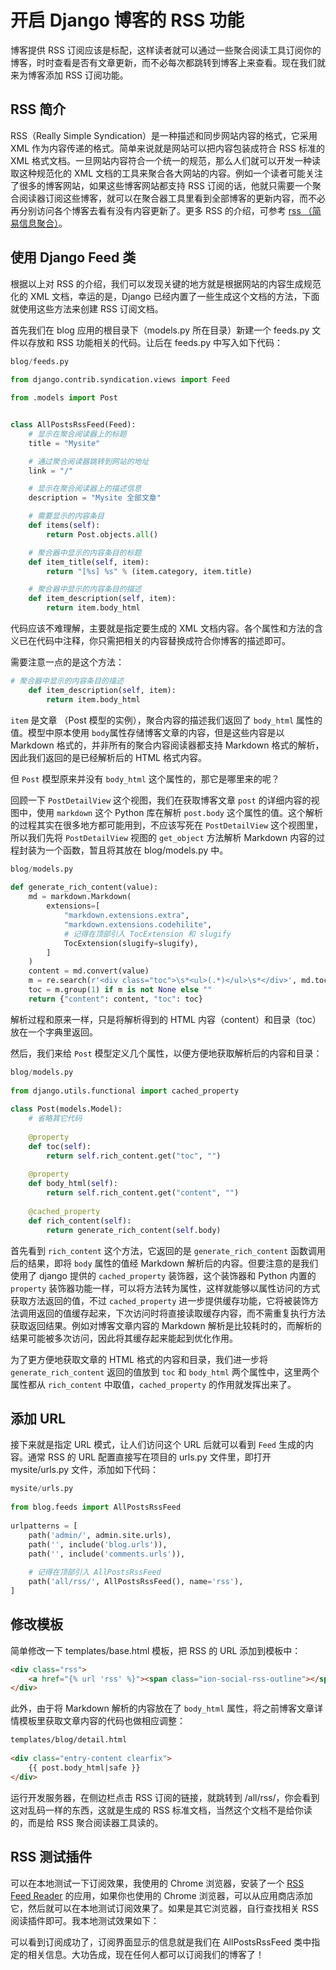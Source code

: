 # 开启 Django 博客的 RSS 功能

博客提供 RSS 订阅应该是标配，这样读者就可以通过一些聚合阅读工具订阅你的博客，时时查看是否有文章更新，而不必每次都跳转到博客上来查看。现在我们就来为博客添加 RSS 订阅功能。

## RSS 简介

RSS（Really Simple Syndication）是一种描述和同步网站内容的格式，它采用 XML 作为内容传递的格式。简单来说就是网站可以把内容包装成符合 RSS 标准的 XML 格式文档。一旦网站内容符合一个统一的规范，那么人们就可以开发一种读取这种规范化的 XML 文档的工具来聚合各大网站的内容。例如一个读者可能关注了很多的博客网站，如果这些博客网站都支持 RSS 订阅的话，他就只需要一个聚合阅读器订阅这些博客，就可以在聚合器工具里看到全部博客的更新内容，而不必再分别访问各个博客去看有没有内容更新了。更多 RSS 的介绍，可参考 [rss （简易信息聚合）][1]。

[1]: http://baike.baidu.com/item/rss/24470

## 使用 Django Feed 类

根据以上对 RSS 的介绍，我们可以发现关键的地方就是根据网站的内容生成规范化的 XML 文档，幸运的是，Django 已经内置了一些生成这个文档的方法，下面就使用这些方法来创建 RSS 订阅文档。

首先我们在 blog 应用的根目录下（models.py 所在目录）新建一个 feeds.py 文件以存放和 RSS 功能相关的代码。让后在 feeds.py 中写入如下代码：

```python
blog/feeds.py
 
from django.contrib.syndication.views import Feed

from .models import Post


class AllPostsRssFeed(Feed):
    # 显示在聚合阅读器上的标题
    title = "Mysite"

    # 通过聚合阅读器跳转到网站的地址
    link = "/"

    # 显示在聚合阅读器上的描述信息
    description = "Mysite 全部文章"

    # 需要显示的内容条目
    def items(self):
        return Post.objects.all()

    # 聚合器中显示的内容条目的标题
    def item_title(self, item):
        return "[%s] %s" % (item.category, item.title)

    # 聚合器中显示的内容条目的描述
    def item_description(self, item):
        return item.body_html
```

代码应该不难理解，主要就是指定要生成的 XML 文档内容。各个属性和方法的含义已在代码中注释，你只需把相关的内容替换成符合你博客的描述即可。

需要注意一点的是这个方法：

```python
# 聚合器中显示的内容条目的描述
    def item_description(self, item):
        return item.body_html
```

`item` 是文章 （Post 模型的实例），聚合内容的描述我们返回了 `body_html` 属性的值。模型中原本使用 `body`属性存储博客文章的内容，但是这些内容是以 Markdown 格式的，并非所有的聚合内容阅读器都支持 Markdown 格式的解析，因此我们返回的是已经解析后的 HTML 格式内容。

但 `Post` 模型原来并没有 `body_html` 这个属性的，那它是哪里来的呢？

回顾一下 `PostDetailView` 这个视图，我们在获取博客文章 `post` 的详细内容的视图中，使用 `markdown` 这个 Python 库在解析 `post.body` 这个属性的值。这个解析的过程其实在很多地方都可能用到，不应该写死在 `PostDetailView` 这个视图里，所以我们先将 `PostDetailView` 视图的 `get_object` 方法解析 Markdown 内容的过程封装为一个函数，暂且将其放在 blog/models.py 中。

```python
blog/models.py
 
def generate_rich_content(value):
    md = markdown.Markdown(
        extensions=[
            "markdown.extensions.extra",
            "markdown.extensions.codehilite",
            # 记得在顶部引入 TocExtension 和 slugify
            TocExtension(slugify=slugify),
        ]
    )
    content = md.convert(value)
    m = re.search(r'<div class="toc">\s*<ul>(.*)</ul>\s*</div>', md.toc, re.S)
    toc = m.group(1) if m is not None else ""
    return {"content": content, "toc": toc}
```

解析过程和原来一样，只是将解析得到的 HTML 内容（content）和目录（toc）放在一个字典里返回。

然后，我们来给 `Post` 模型定义几个属性，以便方便地获取解析后的内容和目录：

```python
blog/models.py
 
from django.utils.functional import cached_property
 
class Post(models.Model):
    # 省略其它代码
 
    @property
    def toc(self):
        return self.rich_content.get("toc", "")
 
    @property
    def body_html(self):
        return self.rich_content.get("content", "")
 
    @cached_property
    def rich_content(self):
        return generate_rich_content(self.body)
```

首先看到 `rich_content` 这个方法，它返回的是 `generate_rich_content` 函数调用后的结果，即将 `body` 属性的值经 Markdown 解析后的内容。但要注意的是我们使用了 django 提供的 `cached_property` 装饰器，这个装饰器和 Python 内置的 `property` 装饰器功能一样，可以将方法转为属性，这样就能够以属性访问的方式获取方法返回的值，不过 `cached_property` 进一步提供缓存功能，它将被装饰方法调用返回的值缓存起来，下次访问时将直接读取缓存内容，而不需重复执行方法获取返回结果。例如对博客文章内容的 Markdown 解析是比较耗时的，而解析的结果可能被多次访问，因此将其缓存起来能起到优化作用。

为了更方便地获取文章的 HTML 格式的内容和目录，我们进一步将 `generate_rich_content` 返回的值放到 `toc` 和 `body_html` 两个属性中，这里两个属性都从 `rich_content` 中取值，`cached_property` 的作用就发挥出来了。

## 添加 URL

接下来就是指定 URL 模式，让人们访问这个 URL 后就可以看到 `Feed` 生成的内容。通常 RSS 的 URL 配置直接写在项目的 urls.py 文件里，即打开 mysite/urls.py 文件，添加如下代码：

```python
mysite/urls.py
 
from blog.feeds import AllPostsRssFeed
 
urlpatterns = [
    path('admin/', admin.site.urls),
    path('', include('blog.urls')),
    path('', include('comments.urls')),
 
    # 记得在顶部引入 AllPostsRssFeed
    path('all/rss/', AllPostsRssFeed(), name='rss'),
]
```

## 修改模板

简单修改一下 templates/base.html 模板，把 RSS 的 URL 添加到模板中：

```html
<div class="rss">
    <a href="{% url 'rss' %}"><span class="ion-social-rss-outline"></span> RSS 订阅</a>
</div>
```

此外，由于将 Markdown 解析的内容放在了 `body_html` 属性，将之前博客文章详情模板里获取文章内容的代码也做相应调整：

```html
templates/blog/detail.html
 
<div class="entry-content clearfix">
    {{ post.body_html|safe }}
</div>
```

运行开发服务器，在侧边栏点击 RSS 订阅的链接，就跳转到 /all/rss/，你会看到这对乱码一样的东西，这就是生成的 RSS 标准文档，当然这个文档不是给你读的，而是给 RSS 聚合阅读器工具读的。

## RSS 测试插件

可以在本地测试一下订阅效果，我使用的 Chrome 浏览器，安装了一个 [RSS Feed Reader][2] 的应用，如果你也使用的 Chrome 浏览器，可以从应用商店添加它，然后就可以在本地测试订阅效果了。如果是其它浏览器，自行查找相关 RSS 阅读插件即可。我本地测试效果如下：


可以看到订阅成功了，订阅界面显示的信息就是我们在 AllPostsRssFeed 类中指定的相关信息。大功告成，现在任何人都可以订阅我们的博客了！


[2]: https://chrome.google.com/webstore/detail/rss-feed-reader/pnjaodmkngahhkoihejjehlcdlnohgmp/reviews
